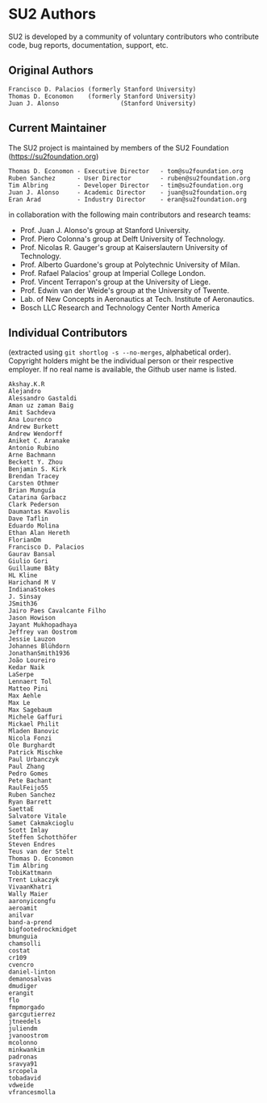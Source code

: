 # SU2 Authors #

SU2 is developed by a community of voluntary contributors who contribute code, bug reports, documentation, support, etc.

## Original Authors ##

```
Francisco D. Palacios (formerly Stanford University)
Thomas D. Economon    (formerly Stanford University)
Juan J. Alonso                 (Stanford University)
```

## Current Maintainer ##

The SU2 project is maintained by members of the SU2 Foundation (https://su2foundation.org)

```
Thomas D. Economon - Executive Director   - tom@su2foundation.org
Ruben Sanchez      - User Director        - ruben@su2foundation.org
Tim Albring        - Developer Director   - tim@su2foundation.org
Juan J. Alonso     - Academic Director    - juan@su2foundation.org
Eran Arad          - Industry Director    - eran@su2foundation.org
```

in collaboration with the following main contributors and research teams:

- Prof. Juan J. Alonso's group at Stanford University.
- Prof. Piero Colonna's group at Delft University of Technology.
- Prof. Nicolas R. Gauger's group at Kaiserslautern University of Technology.
- Prof. Alberto Guardone's group at Polytechnic University of Milan.
- Prof. Rafael Palacios' group at Imperial College London.
- Prof. Vincent Terrapon's group at the University of Liege.
- Prof. Edwin van der Weide's group at the University of Twente.
- Lab. of New Concepts in Aeronautics at Tech. Institute of Aeronautics.
- Bosch LLC Research and Technology Center North America


## Individual Contributors ##

(extracted using `git shortlog -s --no-merges`, alphabetical order).
Copyright holders might be the individual person or their respective employer. If no real name is available, the Github user name is listed.

```
Akshay.K.R
Alejandro
Alessandro Gastaldi
Aman uz zaman Baig
Amit Sachdeva
Ana Lourenco
Andrew Burkett
Andrew Wendorff
Aniket C. Aranake
Antonio Rubino
Arne Bachmann
Beckett Y. Zhou
Benjamin S. Kirk
Brendan Tracey
Carsten Othmer
Brian Munguía
Catarina Garbacz
Clark Pederson
Daumantas Kavolis
Dave Taflin
Eduardo Molina
Ethan Alan Hereth
FlorianDm
Francisco D. Palacios
Gaurav Bansal
Giulio Gori
Guillaume Bâty
HL Kline
Harichand M V
IndianaStokes
J. Sinsay
JSmith36
Jairo Paes Cavalcante Filho
Jason Howison
Jayant Mukhopadhaya
Jeffrey van Oostrom
Jessie Lauzon
Johannes Blühdorn
JonathanSmith1936
João Loureiro
Kedar Naik
LaSerpe
Lennaert Tol
Matteo Pini
Max Aehle
Max Le
Max Sagebaum
Michele Gaffuri
Mickael Philit
Mladen Banovic
Nicola Fonzi
Ole Burghardt
Patrick Mischke
Paul Urbanczyk
Paul Zhang
Pedro Gomes
Pete Bachant
RaulFeijo55
Ruben Sanchez
Ryan Barrett
SaettaE
Salvatore Vitale
Samet Cakmakcioglu
Scott Imlay
Steffen Schotthöfer
Steven Endres
Teus van der Stelt
Thomas D. Economon
Tim Albring
TobiKattmann
Trent Lukaczyk
VivaanKhatri
Wally Maier
aaronyicongfu
aeroamit
anilvar
band-a-prend
bigfootedrockmidget
bmunguia
chamsolli
costat
cr109
cvencro
daniel-linton
demanosalvas
dmudiger
erangit
flo
fmpmorgado
garcgutierrez
jtneedels
juliendm
jvanoostrom
mcolonno
minkwankim
padronas
sravya91
srcopela
tobadavid
vdweide
vfrancesmolla
```

